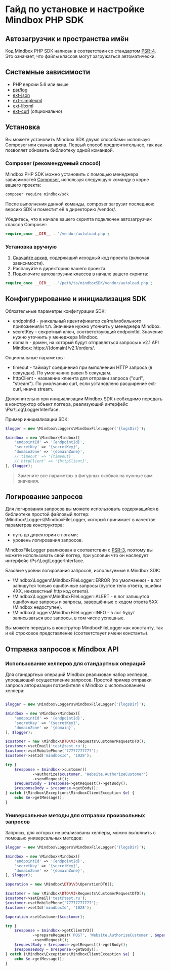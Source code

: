# Гайд по установке и настройке Mindbox PHP SDK

## Автозагрузчик и пространства имён

Код Mindbox PHP SDK написан в соответствии со стандартом [PSR-4](https://www.php-fig.org/psr/psr-4/). Это означает, что файлы классов могут загружаться автоматически.

## Системные зависимости

* PHP версии 5.6 или выше
* [psr/log](https://github.com/php-fig/log)
* [ext-json](http://php.net/manual/ru/json.installation.php)
* [ext-simplexml](http://php.net/manual/ru/simplexml.installation.php)
* [ext-libxml](http://php.net/manual/ru/libxml.installation.php)
* [ext-curl](http://php.net/manual/ru/curl.installation.php) (опционально)

## Установка

Вы можете установить Mindbox SDK двумя способами: используя Composer или скачав архив. Первый способ предпочтительнее, так как позволяет обновить библиотеку одной командой.

### Composer (рекомендуемый способ)

Mindbox PHP SDK можно установить с помощью менеджера зависимостей [Composer](https://getcomposer.org/), используя следующую команду в корне вашего проекта:

```sh
composer require mindbox/sdk
```
После выполнения данной команды, composer загрузит последнюю версию SDK и поместит её в директорию /vendor/.

Убедитесь, что в начале вашего скрипта подключен автозагрузчик классов Composer:

```php
require_once __DIR__ . '/vendor/autoload.php';
```

### Установка вручную

1. [Скачайте архив](https://mindbox.ru/), содержащий исходный код проекта (включая зависимости).
2. Распакуйте в директорию вашего проекта.
3. Подключите автозагрузчик классов в начале вашего скрипта:

```php
require_once __DIR__ . '/path/to/mindboxSDK/vendor/autoload.php';
```

## Конфигурирование и инициализация SDK

Обязательные параметры конфигурации SDK:
* endpointId - уникальный идентификатор сайта/мобильного приложения/и т.п. Значение нужно уточнить у менеджера Mindbox.
* secretKey - секретный ключ, соответствующий endpointId. Значение нужно уточнить у менеджера Mindbox.
* domain - домен, на который будут отправляться запросы к v2.1 API Mindbox: https://{domain}/v2.1/orders/.

Опциональные параметры:
* timeout - таймаут соединения при выполнении HTTP запроса (в секундах). По умолчанию равен 5 секундам.
* httpClient - назвавние клиента для отправки запроса ("curl", "stream"). По умолчанию curl, если установлено расширение ext-curl, иначе stream.

Дополнительно при инициализации Mindbox SDK необходимо передать в конструктор объект логгера, реализующий интерфейс \Psr\Log\LoggerInterface.

Пример инициализации SDK:

```php
$logger = new \Mindbox\Loggers\MindboxFileLogger('{logsDir}');

$mindbox = new \Mindbox\Mindbox([
    'endpointId' => '{endpointId}',
    'secretKey' => '{secretKey}',
    'domainZone' => '{domainZone}',
    //'timeout' => '{timeout}',
    //'httpClient' => '{httpClient}',
], $logger);
```

> Замените все параметры в фигурных скобках на нужные вам значения.

## Логирование запросов

Для логирования запросов вы можете использовать содержащийся в библиотеке простой файловый логгер: \Mindbox\Loggers\MindboxFileLogger, который принимает в качестве параметров конструктора:
  * путь до директории с логами;
  * уровень логирования запросов.
  
  MindboxFileLogger реализован в соответствии с [PSR-3](https://www.php-fig.org/psr/psr-3/), поэтому вы можете использовать свой логгер, при условии что он наследует интерфейс \Psr\Log\LoggerInterface.

Базовые уровни логирования запросов, используемые в Mindbox SDK:
* \Mindbox\Loggers\MindboxFileLogger::ERROR (по умолчанию) - в лог запишутся только ошибочные запросы (пустое тело ответа, ошибки 4XX, неизвестный http код ответа).
* \Mindbox\Loggers\MindboxFileLogger::ALERT - в лог запишутся ошибочные запросы и запросы, завершённые с кодом ответа 5XX (Mindbox недоступен).
* \Mindbox\Loggers\MindboxFileLogger::INFO - в лог будут записываться все запросы, в том числе успешные.

Вы можете передать в конструтор MindboxFileLogger как константу, так и её строковое представление (соответствует имени константы).

## Отправка запросов к Mindbox API

### Использование хелперов для стандартных операций

Для стандартных операций Mindbox реализован набор хелперов, упрощающий осуществление запросов.
Простой пример отправки запроса авторизации потребителя к Mindbox с использованием хелпера:

```php

$logger = new \Mindbox\Loggers\MindboxFileLogger('{logsDir}');

$mindbox = new \Mindbox\Mindbox([
    'endpointId' => '{endpointId}',
    'secretKey' => '{secretKey}',
    'domainZone' => '{domain}',
], $logger);

$customer = new \Mindbox\DTO\V3\Requests\CustomerRequestDTO();
$customer->setEmail('test@test.ru');
$customer->setMobilePhone('77777777777');
$customer->setId('mindboxId', '1028');

try {
    $response = $mindbox->customer()
            ->authorize($customer, 'Website.AuthorizeCustomer')
            ->sendRequest();
    $requestBody = $response->getRequest()->getBody();
    $responseBody = $response->getBody();
} catch (\Mindbox\Exceptions\MindboxClientException $e) {
    echo $e->getMessage();
}
```

### Универсальные методы для отправки произвольных запросов

Запросы, для которых не реализованы хелперы, можно выполнить с помощью универсальных методов:

```php
$logger = new \Mindbox\Loggers\MindboxFileLogger('{logsDir}');

$mindbox = new \Mindbox\Mindbox([
    'endpointId' => '{endpointId}',
    'secretKey' => '{secretKey}',
    'domainZone' => '{domainZone}',
], $logger);

$operation = new \Mindbox\DTO\V3\OperationDTO();

$customer = new \Mindbox\DTO\V3\Requests\CustomerRequestDTO();
$customer->setEmail('test@test.ru');
$customer->setMobilePhone('77777777777');
$customer->setId('mindboxId', '1028');

$operation->setCustomer($customer);

try {
    $response = $mindbox->getClientV3()
            ->prepareRequest('POST', 'Website.AuthorizeCustomer', $operation, '', [], false)
            ->sendRequest();
    $requestBody = $response->getRequest()->getBody();
    $responseBody = $response->getBody();
} catch (\Mindbox\Exceptions\MindboxClientException $e) {
    echo $e->getMessage();
}
```